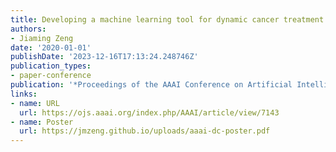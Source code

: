 ```yaml
---
title: Developing a machine learning tool for dynamic cancer treatment strategies
authors:
- Jiaming Zeng
date: '2020-01-01'
publishDate: '2023-12-16T17:13:24.248746Z'
publication_types:
- paper-conference
publication: '*Proceedings of the AAAI Conference on Artificial Intelligence*'
links:
- name: URL
  url: https://ojs.aaai.org/index.php/AAAI/article/view/7143
- name: Poster
  url: https://jmzeng.github.io/uploads/aaai-dc-poster.pdf
---
```

